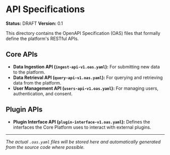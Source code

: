 # API Specifications

**Status:** DRAFT
**Version:** 0.1

This directory contains the OpenAPI Specification (OAS) files that formally define the platform's RESTful APIs.

## Core APIs

* **Data Ingestion API (`ingest-api-v1.oas.yaml`):** For submitting new data to the platform.
* **Data Retrieval API (`query-api-v1.oas.yaml`):** For querying and retrieving data from the platform.
* **User Management API (`users-api-v1.oas.yaml`):** For managing users, authentication, and consent.

## Plugin APIs

* **Plugin Interface API (`plugin-interface-v1.oas.yaml`):** Defines the interfaces the Core Platform uses to interact with external plugins.

---
*The actual `.oas.yaml` files will be stored here and automatically generated from the source code where possible.*
